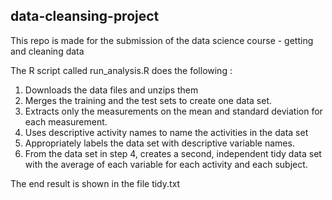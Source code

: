 ## data-cleansing-project
This repo is made for the submission of the data science course - getting and cleaning data

The R script called run_analysis.R does the following :

1. Downloads the data files and unzips them
2. Merges the training and the test sets to create one data set.
3. Extracts only the measurements on the mean and standard deviation for each measurement.
4. Uses descriptive activity names to name the activities in the data set
5. Appropriately labels the data set with descriptive variable names.
6. From the data set in step 4, creates a second, independent tidy data set with the average of each variable for each activity and each subject.

The end result is shown in the file tidy.txt